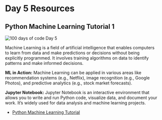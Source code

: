 # Day 5 Resources

## Python Machine Learning Tutorial 1

![100 days of code Day 5](https://github.com/GritinAI/.............)

 Machine Learning is a field of artificial intelligence that enables computers to learn from data and make predictions or decisions without being explicitly programmed. It involves training algorithms on data to identify patterns and make informed decisions.

**ML in Action:** Machine Learning can be applied in various areas like recommendation systems (e.g., Netflix), image recognition (e.g., Google Photos), and predictive analytics (e.g., stock market forecasts).

**Jupyter Notebook:** Jupyter Notebook is an interactive environment that allows you to write and run Python code, visualize data, and document your work. It’s widely used for data analysis and machine learning projects.

- [Python Machine Learning Tutorial](https://www.youtube.com/watch?v=7eh4d6sabA0)